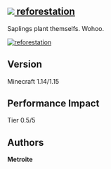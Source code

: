## [<img src="https://i.imgur.com/BjfNPDg.gif"> reforestation](https://download.metroite.de/#/home?url=https://github.com/Metroite/datapacks/tree/1.14/reforestation&rootDirectory=false)

Saplings plant themselfs. Wohoo.

<a href="https://download.metroite.de/#/home?url=https://github.com/Metroite/datapacks/tree/1.14/reforestation&rootDirectory=false" rel="Saplings just plant themselfs! #teamtrees">![reforestation](reforestation.png?raw=true "Saplings just plant themselfs! #teamtrees")</a>

## Version

Minecraft 1.14/1.15

## Performance Impact

Tier 0.5/5

## Authors

**Metroite**
